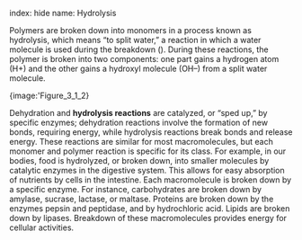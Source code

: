 index: hide
name: Hydrolysis

Polymers are broken down into monomers in a process known as hydrolysis, which means “to split water,” a reaction in which a water molecule is used during the breakdown (). During these reactions, the polymer is broken into two components: one part gains a hydrogen atom (H+) and the other gains a hydroxyl molecule (OH–) from a split water molecule.


{image:'Figure_3_1_2}
        

Dehydration and  **hydrolysis reactions** are catalyzed, or “sped up,” by specific enzymes; dehydration reactions involve the formation of new bonds, requiring energy, while hydrolysis reactions break bonds and release energy. These reactions are similar for most macromolecules, but each monomer and polymer reaction is specific for its class. For example, in our bodies, food is hydrolyzed, or broken down, into smaller molecules by catalytic enzymes in the digestive system. This allows for easy absorption of nutrients by cells in the intestine. Each macromolecule is broken down by a specific enzyme. For instance, carbohydrates are broken down by amylase, sucrase, lactase, or maltase. Proteins are broken down by the enzymes pepsin and peptidase, and by hydrochloric acid. Lipids are broken down by lipases. Breakdown of these macromolecules provides energy for cellular activities.

